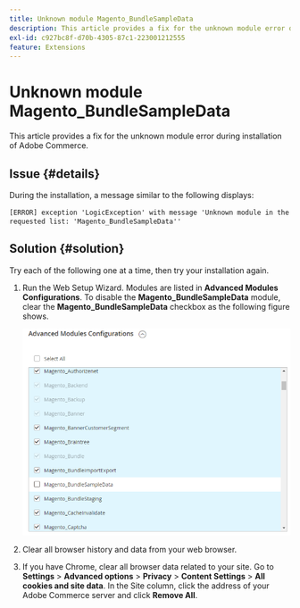 ```yaml
---
title: Unknown module Magento_BundleSampleData
description: This article provides a fix for the unknown module error during installation of Adobe Commerce.
exl-id: c927bc8f-d70b-4305-87c1-223001212555
feature: Extensions
---
```

# Unknown module Magento_BundleSampleData

This article provides a fix for the unknown module error during installation of Adobe Commerce.

## Issue {#details}

During the installation, a message similar to the following displays:

```text
[ERROR] exception 'LogicException' with message 'Unknown module in the requested list: 'Magento_BundleSampleData''
```

## Solution {#solution}

Try each of the following one at a time, then try your installation again.

1. Run the Web Setup Wizard. Modules are listed in  **Advanced Modules Configurations**. To disable the **Magento\_BundleSampleData** module, clear the **Magento\_BundleSampleData** checkbox as the following figure shows.

    ![tshoot_bundlesampledata.png](assets/tshoot_bundlesampledata.png)

1. Clear all browser history and data from your web browser.
1. If you have Chrome, clear all browser data related to your site.  Go to **Settings** > **Advanced options** > **Privacy** > **Content Settings** > **All cookies and site data**. In the Site column, click the address of your Adobe Commerce server and click **Remove All**.
